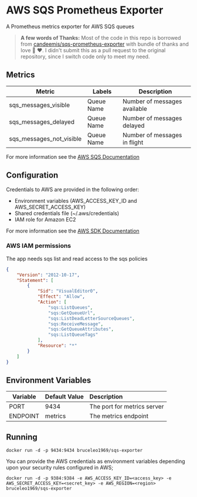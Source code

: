 # AWS SQS Prometheus Exporter

A Prometheus metrics exporter for AWS SQS queues

> **A few words of Thanks:** Most of the code in this repo is borrowed from [candeemis/sqs-prometheus-exporter](https://github.com/candeemis/sqs-prometheus-exporter) with bundle of thanks and love :pray: :heart:. I didn't submit this as a pull request to the original repository, since I switch code only to meet my need. 

## Metrics

| Metric  | Labels | Description |
| ------  | ------ | ----------- |
| sqs\_messages\_visible | Queue Name | Number of messages available |
| sqs\_messages\_delayed | Queue Name | Number of messages delayed |
| sqs\_messages\_not\_visible | Queue Name | Number of messages in flight |

For more information see the [AWS SQS Documentation](https://docs.aws.amazon.com/AWSSimpleQueueService/latest/SQSDeveloperGuide/sqs-message-attributes.html)

## Configuration

Credentials to AWS are provided in the following order:

- Environment variables (AWS\_ACCESS\_KEY\_ID and AWS\_SECRET\_ACCESS\_KEY)
- Shared credentials file (~/.aws/credentials)
- IAM role for Amazon EC2

For more information see the [AWS SDK Documentation](https://docs.aws.amazon.com/sdk-for-go/v1/developer-guide/configuring-sdk.html)

### AWS IAM permissions

The app needs sqs list and read access to the sqs policies

```json
{
    "Version": "2012-10-17",
    "Statement": [
        {
            "Sid": "VisualEditor0",
            "Effect": "Allow",
            "Action": [
                "sqs:ListQueues",
                "sqs:GetQueueUrl",
                "sqs:ListDeadLetterSourceQueues",
                "sqs:ReceiveMessage",
                "sqs:GetQueueAttributes",
                "sqs:ListQueueTags"
            ],
            "Resource": "*"
        }
    ]
}
```

## Environment Variables
| Variable      | Default Value | Description                                                  |
|---------------|:---------|:-------------------------------------------------------------|
| PORT          | 9434     | The port for metrics server                                  |
| ENDPOINT      | metrics  | The metrics endpoint                                         |



## Running

```docker run -d -p 9434:9434 bruceleo1969/sqs-exporter```

You can provide the AWS credentials as environment variables depending upon your security rules configured in AWS;

```docker run -d -p 9384:9384 -e AWS_ACCESS_KEY_ID=<access_key> -e AWS_SECRET_ACCESS_KEY=<secret_key> -e AWS_REGION=<region>  bruceleo1969/sqs-exporter```

